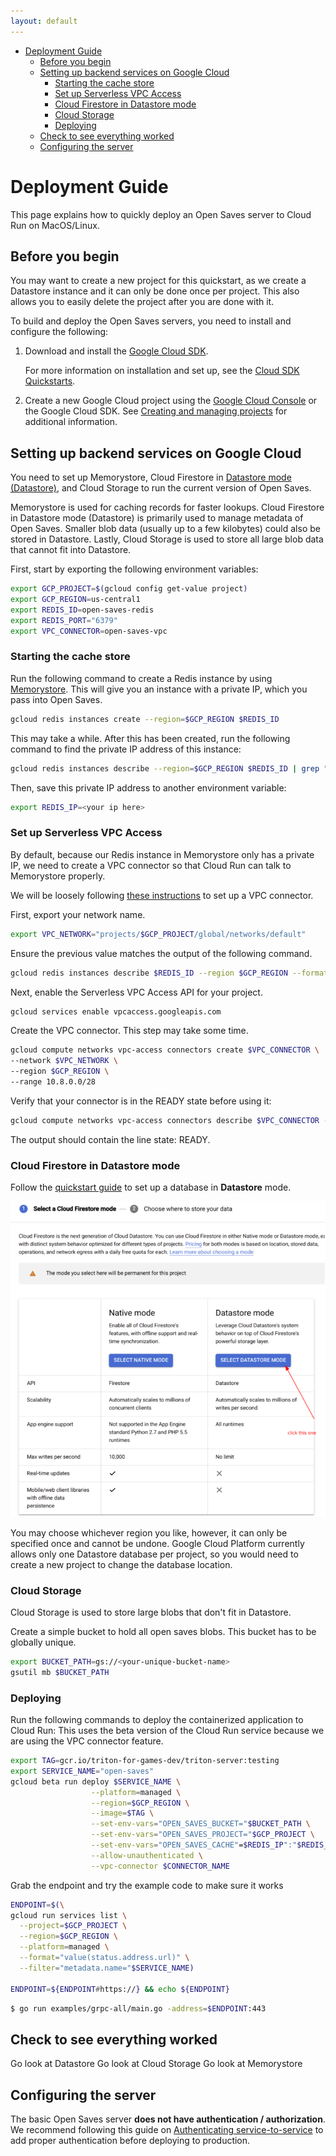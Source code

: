 ```yaml
---
layout: default
---
```

<!-- TOC depthFrom:2 depthTo:6 orderedList:false updateOnSave:true withLinks:true -->

- [Deployment Guide](#deployment-guide)
  - [Before you begin](#before-you-begin)
  - [Setting up backend services on Google Cloud](#setting-up-backend-services-on-google-cloud)
    - [Starting the cache store](#starting-the-cache-store)
    - [Set up Serverless VPC Access](#set-up-serverless-vpc-access)
    - [Cloud Firestore in Datastore mode](#cloud-firestore-in-datastore-mode)
    - [Cloud Storage](#cloud-storage)
    - [Deploying](#deploying)
  - [Check to see everything worked](#check-to-see-everything-worked)
  - [Configuring the server](#configuring-the-server)

<!-- /TOC -->

# Deployment Guide

This page explains how to quickly deploy an Open Saves server to Cloud Run on MacOS/Linux.

## Before you begin

You may want to create a new project for this quickstart, as we create a Datastore instance
and it can only be done once per project. This also allows you to easily delete
the project after you are done with it.

To build and deploy the Open Saves servers, you need to
install and configure the following:

1. Download and install the [Google Cloud SDK](https://cloud.google.com/sdk/install).

    For more information on installation and set up, see the
    [Cloud SDK Quickstarts](https://cloud.google.com/sdk/docs/quickstarts).

1. Create a new Google Cloud project using the [Google Cloud Console](https://console.cloud.google.com/) or the Google Cloud SDK. See [Creating and managing projects](https://cloud.google.com/resource-manager/docs/creating-managing-projects) for additional information.

## Setting up backend services on Google Cloud

You need to set up Memorystore, Cloud Firestore in [Datastore mode (Datastore)](https://cloud.google.com/datastore/docs/firestore-or-datastore), and
Cloud Storage to run the current version of Open Saves.

Memorystore is used for caching records for faster lookups.
Cloud Firestore in Datastore mode (Datastore) is primarily used to manage
metadata of Open Saves. Smaller blob data (usually up to a few kilobytes) could
also be stored in Datastore.
Lastly, Cloud Storage is used to store all large blob data that cannot fit
into Datastore.

First, start by exporting the following environment variables:

```bash
export GCP_PROJECT=$(gcloud config get-value project)
export GCP_REGION=us-central1
export REDIS_ID=open-saves-redis
export REDIS_PORT="6379"
export VPC_CONNECTOR=open-saves-vpc
```

### Starting the cache store

Run the following command to create a Redis instance by using [Memorystore](https://cloud.google.com/memorystore). This
will give you an instance with a private IP, which you pass into Open Saves.

```bash
gcloud redis instances create --region=$GCP_REGION $REDIS_ID
```

This may take a while. After this has been created, run the following command to find
the private IP address of this instance:

```bash
gcloud redis instances describe --region=$GCP_REGION $REDIS_ID | grep "host:"
```

Then, save this private IP address to another environment variable:

```bash
export REDIS_IP=<your ip here>
```

### Set up Serverless VPC Access

By default, because our Redis instance in Memorystore only has a private IP, we need to create a VPC connector
so that Cloud Run can talk to Memorystore properly.

We will be loosely following [these instructions](https://cloud.google.com/memorystore/docs/redis/connect-redis-instance-cloud-run) to
set up a VPC connector.

First, export your network name.

```bash
export VPC_NETWORK="projects/$GCP_PROJECT/global/networks/default"
```

Ensure the previous value matches the output of the following command.

```bash
gcloud redis instances describe $REDIS_ID --region $GCP_REGION --format "value(authorizedNetwork)"
```

Next, enable the Serverless VPC Access API for your project.

```bash
gcloud services enable vpcaccess.googleapis.com
```

Create the VPC connector. This step may take some time.

```bash
gcloud compute networks vpc-access connectors create $VPC_CONNECTOR \
--network $VPC_NETWORK \
--region $GCP_REGION \
--range 10.8.0.0/28
```

Verify that your connector is in the READY state before using it:

```bash
gcloud compute networks vpc-access connectors describe $VPC_CONNECTOR --region $GCP_REGION
```

The output should contain the line state: READY.

### Cloud Firestore in Datastore mode

Follow the [quickstart guide](https://cloud.google.com/datastore/docs/quickstart)
to set up a database in **Datastore** mode.

![datastore_mode](images/datastore.png)

You may choose whichever region you like, however, it can only be specified once
and cannot be undone. Google Cloud Platform currently allows only one Datastore
database per project, so you would need to create a new project to change the
database location.

### Cloud Storage

Cloud Storage is used to store large blobs that don't fit in Datastore.

Create a simple bucket to hold all open saves blobs. This bucket has to be globally
unique.

```bash
export BUCKET_PATH=gs://<your-unique-bucket-name>
gsutil mb $BUCKET_PATH
```

### Deploying

Run the following commands to deploy the containerized application to Cloud Run:
This uses the beta version of the Cloud Run service because we are using the
VPC connector feature.

```bash
export TAG=gcr.io/triton-for-games-dev/triton-server:testing
export SERVICE_NAME="open-saves"
gcloud beta run deploy $SERVICE_NAME \
                  --platform=managed \
                  --region=$GCP_REGION \
                  --image=$TAG \
                  --set-env-vars="OPEN_SAVES_BUCKET="$BUCKET_PATH \
                  --set-env-vars="OPEN_SAVES_PROJECT="$GCP_PROJECT \
                  --set-env-vars="OPEN_SAVES_CACHE"=$REDIS_IP":"$REDIS_PORT \
                  --allow-unauthenticated \
                  --vpc-connector $CONNECTOR_NAME
```

Grab the endpoint and try the example code to make sure it works

```bash
ENDPOINT=$(\
gcloud run services list \
  --project=$GCP_PROJECT \
  --region=$GCP_REGION \
  --platform=managed \
  --format="value(status.address.url)" \
  --filter="metadata.name="$SERVICE_NAME)

ENDPOINT=${ENDPOINT#https://} && echo ${ENDPOINT}

```

```bash
$ go run examples/grpc-all/main.go -address=$ENDPOINT:443
```

## Check to see everything worked

Go look at Datastore
Go look at Cloud Storage
Go look at Memorystore

## Configuring the server

The basic Open Saves server **does not have authentication / authorization**. We recommend following this guide on [Authenticating service-to-service](https://cloud.google.com/run/docs/authenticating/service-to-service) to add proper authentication before deploying to production.
